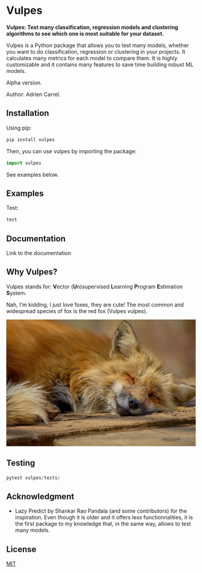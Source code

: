 # Vulpes

**Vulpes: Test many classification, regression models and clustering algorithms to see which one is most suitable for your dataset.**

Vulpes is a Python package that allows you to test many models, whether you want to do classification, regression or clustering in your projects. It calculates many metrics for each model to compare them. It is highly customizable and it contains many features to save time building robust ML models.

Alpha version.

Author: Adrien Carrel.

## Installation

Using pip:

```python
pip install vulpes
```

Then, you can use vulpes by importing the package:

```python
import vulpes
```

See examples below.

## Examples

Test:

```python
test
```

## Documentation

Link to the documentation

## Why Vulpes?

Vulpes stands for: **V**ector (**U**n)supervised **L**earning **P**rogram **E**stimation **S**ystem.

Nah, I'm kidding, I just love foxes, they are cute! The most common and widespread species of fox is the red fox (Vulpes vulpes).

![alt text](https://github.com/AdrienC21/vulpes/blob/main/fox.jpg?raw=true)

## Testing

```python
pytest vulpes/tests/
```

## Acknowledgment

- Lazy Predict by Shankar Rao Pandala (and some contributors) for the inspiration. Even though it is older and it offers less functionnalities, it is the first package to my knowledge that, in the same way, allows to test many models.

## License

[MIT](https://choosealicense.com/licenses/mit/)
